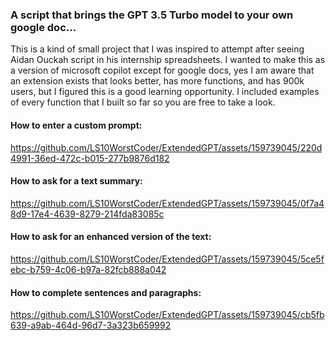 <h3>A script that brings the GPT 3.5 Turbo model to your own google doc...</h3>
<p>This is a kind of small project that I was inspired to attempt after seeing Aidan Ouckah script in his internship spreadsheets. I wanted to make this as a version of microsoft copilot except for google docs, yes I am aware that an extension exists that looks better, has more functions, and has 900k users, but I figured this is a good learning opportunity. I included examples of every function that I built so far so you are free to take a look.</p>

<h4>How to enter a custom prompt:</h4>

https://github.com/LS10WorstCoder/ExtendedGPT/assets/159739045/220d4991-36ed-472c-b015-277b9876d182

<h4>How to  ask for a text summary:</h4>

https://github.com/LS10WorstCoder/ExtendedGPT/assets/159739045/0f7a48d9-17e4-4639-8279-214fda83085c

<h4>How to ask for an enhanced version of the text:</h4>

https://github.com/LS10WorstCoder/ExtendedGPT/assets/159739045/5ce5febc-b759-4c06-b97a-82fcb888a042


<h4>How to complete sentences and paragraphs:</h4>

https://github.com/LS10WorstCoder/ExtendedGPT/assets/159739045/cb5fb639-a9ab-464d-96d7-3a323b659992

